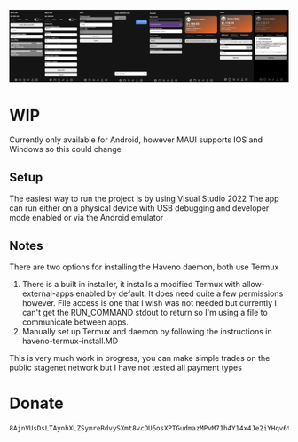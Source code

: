 ﻿![alt text](https://github.com/atsamd21/Haveno-app/blob/master/App.png "Image of application")

# WIP
Currently only available for Android, however MAUI supports IOS and Windows so this could change

## Setup
The easiest way to run the project is by using Visual Studio 2022
The app can run either on a physical device with USB debugging and developer mode enabled or via the Android emulator

## Notes
There are two options for installing the Haveno daemon, both use Termux
1. There is a built in installer, it installs a modified Termux with allow-external-apps enabled by default. It does need quite a few permissions however. File access is one that I wish was not needed but currently I can't get the RUN_COMMAND stdout to return so I'm using a file to communicate between apps.
2. Manually set up Termux and daemon by following the instructions in haveno-termux-install.MD

This is very much work in progress, you can make simple trades on the public stagenet network but I have not tested all payment types

# Donate
```
8AjnVUsDsLTAynhXLZSymreRdvySXmt8vcDU6osXPTGudmazMPvM71h4Y14x4Je2iYHqv6tRUq52zixb5nV9oFwp7Y1DVRU
```